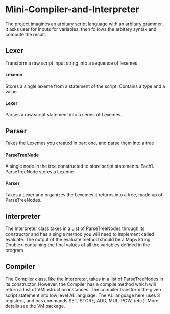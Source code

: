 # Mini-Compiler-and-Interpreter
The project imagines an arbitary script language with an arbitary grammer. It asks user for inputs for variables, then follows the arbitary syntax and compute the result.

## Lexer
Transform a raw script input string into a sequence of lexemes
#### Lexeme
Stores a single lexeme from a statement of the script. Contains a type and a value.
#### Lexer
Parses a raw script statement into a series of Lexemes.

## Parser
Takes the Lexemes you created in part one, and parse them into a tree
#### ParseTreeNode
A single node in the tree constructed to store script statements. Each1. ParseTreeNode stores a Lexeme
#### Parser
Takes a Lexer and organizes the Lexemes it returns into a tree, made up of ParseTreeNodes.

## Interpreter
The Interpreter class takes in a List of ParseTreeNodes through its constructor and has a single method you will need to implement called evaluate.
The output of the evaluate method should be a Map<String, Double> containing the final values of all the variables defined in the program.

## Compiler
The Compiler class, like the Interpreter, takes in a list of ParseTreeNodes in its constructor. However, the Compiler has a compile method which will return a List of VMInstruction instances.
The compiler transform the given script statement into low level AL language. The AL language here uses 3 registers, and has commands SET, STORE, ADD, MUL, POW, (etc.). More details see the VM package.
